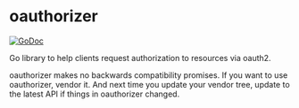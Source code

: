 # oauthorizer

[![GoDoc](https://godoc.org/github.com/ginabythebay/oauthorizer?status.svg)](https://godoc.org/github.com/ginabythebay/oauthorizer)

Go library to help clients request authorization to resources via oauth2.

oauthorizer makes no backwards compatibility promises. If you want to
use oauthorizer, vendor it. And next time you update your vendor tree,
update to the latest API if things in oauthorizer changed.
